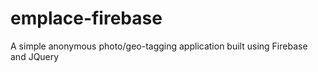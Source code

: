 # emplace-firebase
A simple anonymous photo/geo-tagging application built using Firebase and JQuery
